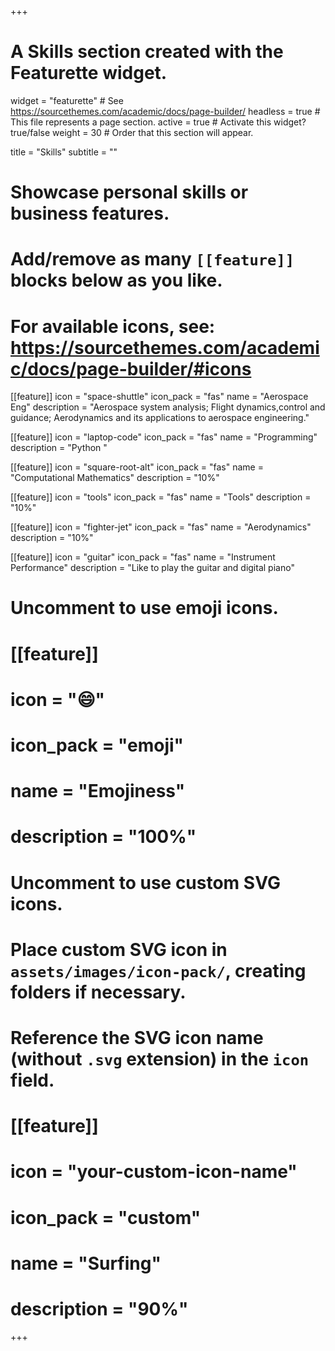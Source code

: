 +++
# A Skills section created with the Featurette widget.
widget = "featurette"  # See https://sourcethemes.com/academic/docs/page-builder/
headless = true  # This file represents a page section.
active = true  # Activate this widget? true/false
weight = 30  # Order that this section will appear.

title = "Skills"
subtitle = ""

# Showcase personal skills or business features.
# 
# Add/remove as many `[[feature]]` blocks below as you like.
# 
# For available icons, see: https://sourcethemes.com/academic/docs/page-builder/#icons

[[feature]]
  icon = "space-shuttle"
  icon_pack = "fas"
  name = "Aerospace Eng"
  description = "Aerospace system analysis; Flight dynamics,control and guidance; Aerodynamics and its applications to aerospace engineering."
  
[[feature]]
  icon = "laptop-code"
  icon_pack = "fas"
  name = "Programming"
  description = "Python "  
  
[[feature]]
  icon = "square-root-alt"
  icon_pack = "fas"
  name = "Computational Mathematics"
  description = "10%"
  
[[feature]]
  icon = "tools"
  icon_pack = "fas"
  name = "Tools"
  description = "10%"  
  
[[feature]]
  icon = "fighter-jet"
  icon_pack = "fas"
  name = "Aerodynamics"
  description = "10%"

[[feature]]
  icon = "guitar"
  icon_pack = "fas"
  name = "Instrument Performance"
  description = "Like to play the guitar and digital piano"
  

# Uncomment to use emoji icons.
# [[feature]]
#  icon = ":smile:"
#  icon_pack = "emoji"
#  name = "Emojiness"
#  description = "100%"  

# Uncomment to use custom SVG icons.
# Place custom SVG icon in `assets/images/icon-pack/`, creating folders if necessary.
# Reference the SVG icon name (without `.svg` extension) in the `icon` field.
# [[feature]]
#  icon = "your-custom-icon-name"
#  icon_pack = "custom"
#  name = "Surfing"
#  description = "90%"

+++
